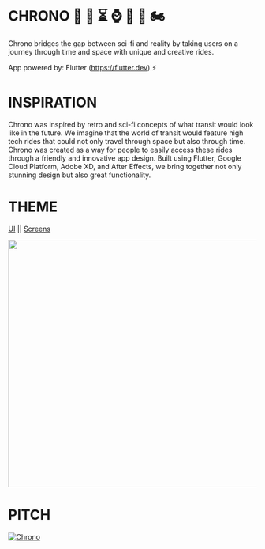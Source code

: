 # CHRONO :robot: :space_invader: :hourglass_flowing_sand: :watch:	:blue_car: :racehorse: :motorcycle:

Chrono bridges the gap between sci-fi and reality by taking users on a journey through time and space with unique and creative rides.

 App powered by: Flutter (https://flutter.dev) :zap:

# INSPIRATION

Chrono was inspired by retro  and sci-fi concepts of what transit would look like  in the future. We  imagine that the world of transit would feature high tech rides that could not only travel through space but also through time. Chrono was created as a way for people to easily access these rides through a friendly and innovative app design. Built using Flutter, Google Cloud Platform,  Adobe XD, and After Effects, we bring together not only stunning design but also great functionality.


# THEME
[UI](https://imgur.com/a/3HrhGt5) || [Screens](https://imgur.com/Cf1jh1i)

<img src="https://i.imgur.com/KIKEIMg.gif" width="700" height="500" />




# PITCH 

[![Chrono](http://img.youtube.com/vi/NILQBTgGyqs/0.jpg)](http://www.youtube.com/watch?v=NILQBTgGyqs "Chrono")






